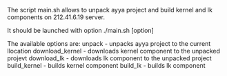 The script main.sh allows to unpack ayya project and build kernel and lk components on 212.41.6.19 server.

It should be launched with option
./main.sh [option]

The available options are:
unpack          - unpacks ayya project to the current llocation
download_kernel - downloads kernel component to the unpacked projevt
download_lk     - downloads lk component to the unpacked project
build_kernel    - builds kernel component
build_lk        - builds lk component
